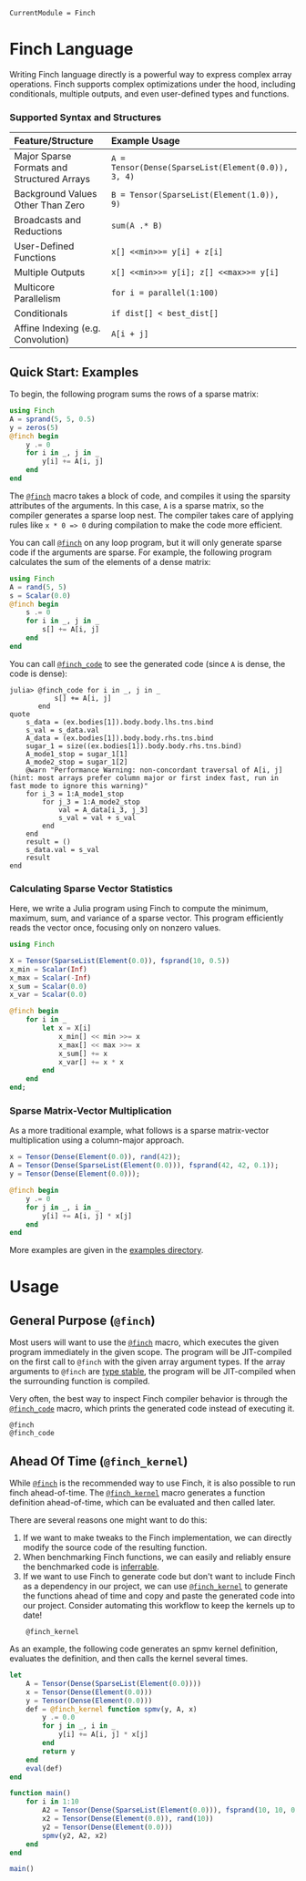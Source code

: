 ```@meta
CurrentModule = Finch
```

# Finch Language

Writing Finch language directly is a powerful way to express complex array
operations. Finch supports complex optimizations under the hood, including
conditionals, multiple outputs, and even user-defined types and functions.

### Supported Syntax and Structures

| Feature/Structure                          | Example Usage                                      |
|:------------------------------------------ |:-------------------------------------------------- |
| Major Sparse Formats and Structured Arrays | `A = Tensor(Dense(SparseList(Element(0.0)), 3, 4)` |
| Background Values Other Than Zero          | `B = Tensor(SparseList(Element(1.0)), 9)`          |
| Broadcasts and Reductions                  | `sum(A .* B)`                                      |
| User-Defined Functions                     | `x[] <<min>>= y[i] + z[i]`                         |
| Multiple Outputs                           | `x[] <<min>>= y[i]; z[] <<max>>= y[i]`             |
| Multicore Parallelism                      | `for i = parallel(1:100)`                          |
| Conditionals                               | `if dist[] < best_dist[]`                          |
| Affine Indexing (e.g. Convolution)         | `A[i + j]`                                         |

## Quick Start: Examples

To begin, the following program sums the rows of a sparse matrix:

```julia
using Finch
A = sprand(5, 5, 0.5)
y = zeros(5)
@finch begin
    y .= 0
    for i in _, j in _
        y[i] += A[i, j]
    end
end
```

The [`@finch`](@ref) macro takes a block of code, and compiles it using the sparsity
attributes of the arguments. In this case, `A` is a sparse matrix, so the
compiler generates a sparse loop nest. The compiler takes care of applying rules
like `x * 0 => 0` during compilation to make the code more efficient.

You can call [`@finch`](@ref) on any loop program, but it will only generate sparse code
if the arguments are sparse. For example, the following program calculates the
sum of the elements of a dense matrix:

```julia
using Finch
A = rand(5, 5)
s = Scalar(0.0)
@finch begin
    s .= 0
    for i in _, j in _
        s[] += A[i, j]
    end
end
```

You can call [`@finch_code`](@ref) to see the generated code (since `A` is dense, the
code is dense):

```jldoctest example1; setup=:(using Finch; A = rand(5, 5); s = Scalar(0))
julia> @finch_code for i in _, j in _
           s[] += A[i, j]
       end
quote
    s_data = (ex.bodies[1]).body.body.lhs.tns.bind
    s_val = s_data.val
    A_data = (ex.bodies[1]).body.body.rhs.tns.bind
    sugar_1 = size((ex.bodies[1]).body.body.rhs.tns.bind)
    A_mode1_stop = sugar_1[1]
    A_mode2_stop = sugar_1[2]
    @warn "Performance Warning: non-concordant traversal of A[i, j] (hint: most arrays prefer column major or first index fast, run in fast mode to ignore this warning)"
    for i_3 = 1:A_mode1_stop
        for j_3 = 1:A_mode2_stop
            val = A_data[i_3, j_3]
            s_val = val + s_val
        end
    end
    result = ()
    s_data.val = s_val
    result
end
```

### Calculating Sparse Vector Statistics

Here, we write a Julia program using Finch to compute the minimum, maximum, sum, and variance of a sparse vector. This program efficiently reads the vector once, focusing only on nonzero values.

```julia
using Finch

X = Tensor(SparseList(Element(0.0)), fsprand(10, 0.5))
x_min = Scalar(Inf)
x_max = Scalar(-Inf)
x_sum = Scalar(0.0)
x_var = Scalar(0.0)

@finch begin
    for i in _
        let x = X[i]
            x_min[] << min >>= x
            x_max[] << max >>= x
            x_sum[] += x
            x_var[] += x * x
        end
    end
end;
```

### Sparse Matrix-Vector Multiplication

As a more traditional example, what follows is a sparse matrix-vector multiplication using a column-major approach.

```julia
x = Tensor(Dense(Element(0.0)), rand(42));
A = Tensor(Dense(SparseList(Element(0.0))), fsprand(42, 42, 0.1));
y = Tensor(Dense(Element(0.0)));

@finch begin
    y .= 0
    for j in _, i in _
        y[i] += A[i, j] * x[j]
    end
end
```

More examples are given in the [examples directory](https://github.com/finch-tensor/Finch.jl/blob/main/docs/examples).

# Usage

## General Purpose (`@finch`)

Most users will want to use the [`@finch`](@ref) macro, which executes the given
program immediately in the given scope. The program will be JIT-compiled on the
first call to `@finch` with the given array argument types. If the array
arguments to `@finch` are [type
stable](https://docs.julialang.org/en/v1/manual/faq/#man-type-stability), the
program will be JIT-compiled when the surrounding function is compiled.

Very often, the best way to inspect Finch compiler behavior is through the
[`@finch_code`](@ref) macro, which prints the generated code instead of
executing it.

```@docs
@finch
@finch_code
```

## Ahead Of Time (`@finch_kernel`)

While [`@finch`](@ref) is the recommended way to use Finch, it is also possible
to run finch ahead-of-time. The [`@finch_kernel`](@ref) macro generates a
function definition ahead-of-time, which can be evaluated and then called later.

There are several reasons one might want to do this:

 1. If we want to make tweaks to the Finch implementation, we can directly modify the source code of the resulting function.
 2. When benchmarking Finch functions, we can easily and reliably ensure the benchmarked code is [inferrable](https://docs.julialang.org/en/v1/devdocs/inference/).
 3. If we want to use Finch to generate code but don't want to include Finch as a dependency in our project, we can use [`@finch_kernel`](@ref) to generate the functions ahead of time and copy and paste the generated code into our project.  Consider automating this workflow to keep the kernels up to date!

```@docs
    @finch_kernel
```

As an example, the following code generates an spmv kernel definition, evaluates
the definition, and then calls the kernel several times.

```julia
let
    A = Tensor(Dense(SparseList(Element(0.0))))
    x = Tensor(Dense(Element(0.0)))
    y = Tensor(Dense(Element(0.0)))
    def = @finch_kernel function spmv(y, A, x)
        y .= 0.0
        for j in _, i in _
            y[i] += A[i, j] * x[j]
        end
        return y
    end
    eval(def)
end

function main()
    for i in 1:10
        A2 = Tensor(Dense(SparseList(Element(0.0))), fsprand(10, 10, 0.1))
        x2 = Tensor(Dense(Element(0.0)), rand(10))
        y2 = Tensor(Dense(Element(0.0)))
        spmv(y2, A2, x2)
    end
end

main()
```
